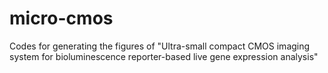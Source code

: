 # micro-cmos
Codes for generating the figures of "Ultra-small compact CMOS imaging system for bioluminescence reporter-based live gene expression analysis"
